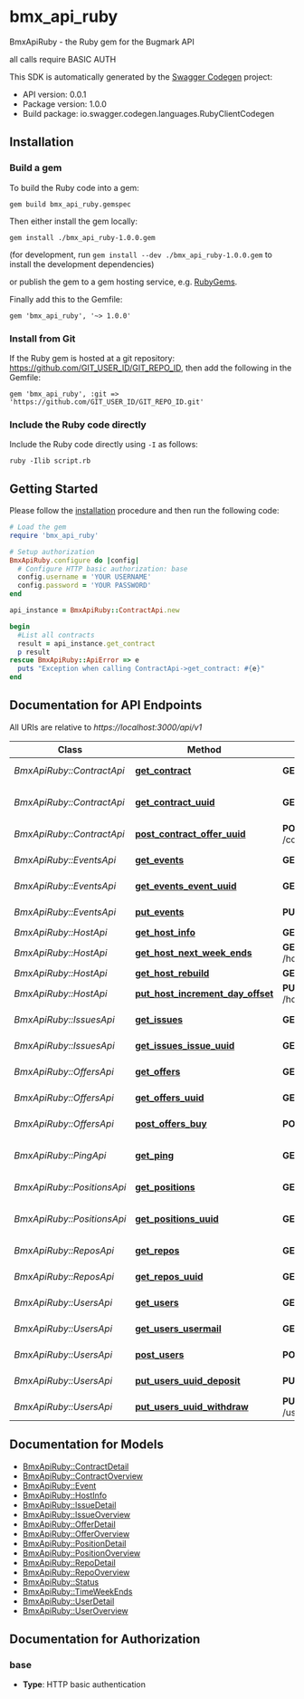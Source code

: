 # bmx_api_ruby

BmxApiRuby - the Ruby gem for the Bugmark API

all calls require BASIC AUTH

This SDK is automatically generated by the [Swagger Codegen](https://github.com/swagger-api/swagger-codegen) project:

- API version: 0.0.1
- Package version: 1.0.0
- Build package: io.swagger.codegen.languages.RubyClientCodegen

## Installation

### Build a gem

To build the Ruby code into a gem:

```shell
gem build bmx_api_ruby.gemspec
```

Then either install the gem locally:

```shell
gem install ./bmx_api_ruby-1.0.0.gem
```
(for development, run `gem install --dev ./bmx_api_ruby-1.0.0.gem` to install the development dependencies)

or publish the gem to a gem hosting service, e.g. [RubyGems](https://rubygems.org/).

Finally add this to the Gemfile:

    gem 'bmx_api_ruby', '~> 1.0.0'

### Install from Git

If the Ruby gem is hosted at a git repository: https://github.com/GIT_USER_ID/GIT_REPO_ID, then add the following in the Gemfile:

    gem 'bmx_api_ruby', :git => 'https://github.com/GIT_USER_ID/GIT_REPO_ID.git'

### Include the Ruby code directly

Include the Ruby code directly using `-I` as follows:

```shell
ruby -Ilib script.rb
```

## Getting Started

Please follow the [installation](#installation) procedure and then run the following code:
```ruby
# Load the gem
require 'bmx_api_ruby'

# Setup authorization
BmxApiRuby.configure do |config|
  # Configure HTTP basic authorization: base
  config.username = 'YOUR USERNAME'
  config.password = 'YOUR PASSWORD'
end

api_instance = BmxApiRuby::ContractApi.new

begin
  #List all contracts
  result = api_instance.get_contract
  p result
rescue BmxApiRuby::ApiError => e
  puts "Exception when calling ContractApi->get_contract: #{e}"
end

```

## Documentation for API Endpoints

All URIs are relative to *https://localhost:3000/api/v1*

Class | Method | HTTP request | Description
------------ | ------------- | ------------- | -------------
*BmxApiRuby::ContractApi* | [**get_contract**](docs/ContractApi.md#get_contract) | **GET** /contract | List all contracts
*BmxApiRuby::ContractApi* | [**get_contract_uuid**](docs/ContractApi.md#get_contract_uuid) | **GET** /contract/{uuid} | Show contract detail
*BmxApiRuby::ContractApi* | [**post_contract_offer_uuid**](docs/ContractApi.md#post_contract_offer_uuid) | **POST** /contract/{offer_uuid} | Cross offer
*BmxApiRuby::EventsApi* | [**get_events**](docs/EventsApi.md#get_events) | **GET** /events | Return events
*BmxApiRuby::EventsApi* | [**get_events_event_uuid**](docs/EventsApi.md#get_events_event_uuid) | **GET** /events/{event_uuid} | Show event record
*BmxApiRuby::EventsApi* | [**put_events**](docs/EventsApi.md#put_events) | **PUT** /events | Update an event
*BmxApiRuby::HostApi* | [**get_host_info**](docs/HostApi.md#get_host_info) | **GET** /host/info | info
*BmxApiRuby::HostApi* | [**get_host_next_week_ends**](docs/HostApi.md#get_host_next_week_ends) | **GET** /host/next_week_ends | next week-ends
*BmxApiRuby::HostApi* | [**get_host_rebuild**](docs/HostApi.md#get_host_rebuild) | **GET** /host/rebuild | rebuild
*BmxApiRuby::HostApi* | [**put_host_increment_day_offset**](docs/HostApi.md#put_host_increment_day_offset) | **PUT** /host/increment_day_offset | increment day offset
*BmxApiRuby::IssuesApi* | [**get_issues**](docs/IssuesApi.md#get_issues) | **GET** /issues | List all issues
*BmxApiRuby::IssuesApi* | [**get_issues_issue_uuid**](docs/IssuesApi.md#get_issues_issue_uuid) | **GET** /issues/{issue_uuid} | Show issue detail
*BmxApiRuby::OffersApi* | [**get_offers**](docs/OffersApi.md#get_offers) | **GET** /offers | List all offers
*BmxApiRuby::OffersApi* | [**get_offers_uuid**](docs/OffersApi.md#get_offers_uuid) | **GET** /offers/{uuid} | Show offer detail
*BmxApiRuby::OffersApi* | [**post_offers_buy**](docs/OffersApi.md#post_offers_buy) | **POST** /offers/buy | Create a buy offer
*BmxApiRuby::PingApi* | [**get_ping**](docs/PingApi.md#get_ping) | **GET** /ping | Check server access
*BmxApiRuby::PositionsApi* | [**get_positions**](docs/PositionsApi.md#get_positions) | **GET** /positions | List all positions
*BmxApiRuby::PositionsApi* | [**get_positions_uuid**](docs/PositionsApi.md#get_positions_uuid) | **GET** /positions/{uuid} | Show position detail
*BmxApiRuby::ReposApi* | [**get_repos**](docs/ReposApi.md#get_repos) | **GET** /repos | List all repos
*BmxApiRuby::ReposApi* | [**get_repos_uuid**](docs/ReposApi.md#get_repos_uuid) | **GET** /repos/{uuid} | Show repo detail
*BmxApiRuby::UsersApi* | [**get_users**](docs/UsersApi.md#get_users) | **GET** /users | List all users
*BmxApiRuby::UsersApi* | [**get_users_usermail**](docs/UsersApi.md#get_users_usermail) | **GET** /users/{usermail} | Show user detail
*BmxApiRuby::UsersApi* | [**post_users**](docs/UsersApi.md#post_users) | **POST** /users | Create a user
*BmxApiRuby::UsersApi* | [**put_users_uuid_deposit**](docs/UsersApi.md#put_users_uuid_deposit) | **PUT** /users/{uuid}/deposit | Deposit funds
*BmxApiRuby::UsersApi* | [**put_users_uuid_withdraw**](docs/UsersApi.md#put_users_uuid_withdraw) | **PUT** /users/{uuid}/withdraw | Withdraw funds


## Documentation for Models

 - [BmxApiRuby::ContractDetail](docs/ContractDetail.md)
 - [BmxApiRuby::ContractOverview](docs/ContractOverview.md)
 - [BmxApiRuby::Event](docs/Event.md)
 - [BmxApiRuby::HostInfo](docs/HostInfo.md)
 - [BmxApiRuby::IssueDetail](docs/IssueDetail.md)
 - [BmxApiRuby::IssueOverview](docs/IssueOverview.md)
 - [BmxApiRuby::OfferDetail](docs/OfferDetail.md)
 - [BmxApiRuby::OfferOverview](docs/OfferOverview.md)
 - [BmxApiRuby::PositionDetail](docs/PositionDetail.md)
 - [BmxApiRuby::PositionOverview](docs/PositionOverview.md)
 - [BmxApiRuby::RepoDetail](docs/RepoDetail.md)
 - [BmxApiRuby::RepoOverview](docs/RepoOverview.md)
 - [BmxApiRuby::Status](docs/Status.md)
 - [BmxApiRuby::TimeWeekEnds](docs/TimeWeekEnds.md)
 - [BmxApiRuby::UserDetail](docs/UserDetail.md)
 - [BmxApiRuby::UserOverview](docs/UserOverview.md)


## Documentation for Authorization


### base

- **Type**: HTTP basic authentication

